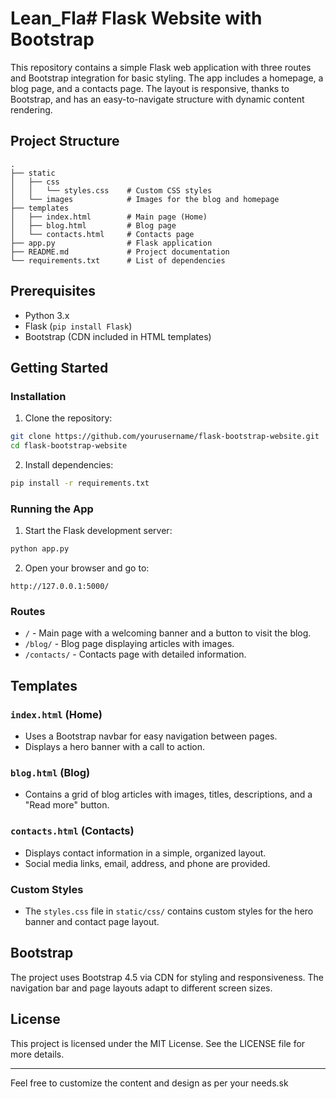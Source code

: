 # Lean_Fla# Flask Website with Bootstrap

This repository contains a simple Flask web application with three routes and Bootstrap integration for basic styling. The app includes a homepage, a blog page, and a contacts page. The layout is responsive, thanks to Bootstrap, and has an easy-to-navigate structure with dynamic content rendering.

## Project Structure

```
.
├── static
│   ├── css
│   │   └── styles.css    # Custom CSS styles
│   └── images            # Images for the blog and homepage
├── templates
│   ├── index.html        # Main page (Home)
│   ├── blog.html         # Blog page
│   └── contacts.html     # Contacts page
├── app.py                # Flask application
├── README.md             # Project documentation
└── requirements.txt      # List of dependencies
```

## Prerequisites

- Python 3.x
- Flask (`pip install Flask`)
- Bootstrap (CDN included in HTML templates)

## Getting Started

### Installation

1. Clone the repository:

```bash
git clone https://github.com/yourusername/flask-bootstrap-website.git
cd flask-bootstrap-website
```

2. Install dependencies:

```bash
pip install -r requirements.txt
```

### Running the App

1. Start the Flask development server:

```bash
python app.py
```

2. Open your browser and go to:

```
http://127.0.0.1:5000/
```

### Routes

- `/` - Main page with a welcoming banner and a button to visit the blog.
- `/blog/` - Blog page displaying articles with images.
- `/contacts/` - Contacts page with detailed information.

## Templates

### `index.html` (Home)

- Uses a Bootstrap navbar for easy navigation between pages.
- Displays a hero banner with a call to action.

### `blog.html` (Blog)

- Contains a grid of blog articles with images, titles, descriptions, and a "Read more" button.

### `contacts.html` (Contacts)

- Displays contact information in a simple, organized layout.
- Social media links, email, address, and phone are provided.

### Custom Styles

- The `styles.css` file in `static/css/` contains custom styles for the hero banner and contact page layout.

## Bootstrap

The project uses Bootstrap 4.5 via CDN for styling and responsiveness. The navigation bar and page layouts adapt to different screen sizes.

## License

This project is licensed under the MIT License. See the LICENSE file for more details.

---

Feel free to customize the content and design as per your needs.sk